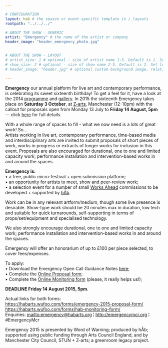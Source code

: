 ```yaml
---

# CONFIGURATION
layout: hab # the season or event-specific template in /_layouts
rootpath: "../../../"

# ABOUT THE SHOW - GENERIC
artist: "Emergency" # the name of the artist or company
header_image: "header_emergency_photo.jpg"   


# ABOUT THE SHOW - LAYOUT
# artist_size: 1 # optional - size of artist name 1-5. Default is 1. Set longer names to lower values
# show_size: 2 # optional - size of show name 2-5. Default is 2. Set longer names to lower values
# header_image: "header.jpg" # optional custom background image, relative to current page

---
```

**Emergency** our annual platform for live art and contemporary performance, is celebrating its sweet sixteenth birthday!  To get a feel for it, have a look at the 2014 [programme](/archive/2014-emergency) and [gallery](/galleries/2014-emergency).  In 2015 the sixteenth Emergency takes place on **Saturday 3 October**, at [Z-arts](http://www.z-arts.org/about-us/getting-here), Manchester (12-10pm) with the callout for proposals open from Monday 13 July to **Friday 14 August, 5pm** — click [here](http://emergencymcr.posthaven.com) for full details.    

With a whole range of spaces to fill - what we now need is a lots of great work! So...     
Artists working in live art, contemporary performance, time-based media and interdisciplinary arts are invited to submit proposals of short pieces of work, works in progress or extracts of longer works for inclusion in this event. Proposals are also encouraged for durational, one to one and limited capacity work; performance installation and intervention-based works in and around the spaces.    

**Emergency is:**    
• a free, public micro-festival + open submission platform;   
• an opportunity for artists to meet, show and peer-review work;      
• a selection event for a number of small [Works Ahead](/hab/worksahead) commissions to be developed + supported by [hÅb](/hab).     
  
Work can be in any relevant artform/medium, though some live presence is desirable. Show-type work should be 20 minutes max in duration, low tech and suitable for quick turnarounds, self-supporting in terms of props/set/equipment and specialised technology.      

We also strongly encourage durational, one to one and limited capacity work; performance installation and intervention-based works in and around the spaces.    

Emergency will offer an honorarium of up to £100 per piece selected, to cover fees/expenses.   

To apply:    
•	Download the Emergency Open Call Guidance Notes [here](http://emergencymcr.posthaven.com);    
•	Complete the [Online Proposal form](https://habarts.wufoo.com/forms/emergency-2015-proposal-form/);    
•	Complete the [Online Monitoring form](https://habarts.wufoo.com/forms/hab-monitoring-form/) (please, it really helps us!);        

**DEADLINE Friday 14 August 2015, 5pm.**   
 
Actual links for both forms:    
https://habarts.wufoo.com/forms/emergency-2015-proposal-form/    
https://habarts.wufoo.com/forms/hab-monitoring-form/    
Enquiries: <mailto:emergency@habarts.org> ¦ <http://emergencymcr.org> ¦ #EmergencyMcr         

Emergency 2015 is presented by Word of Warning; produced by hÅb; supported using public funding through Arts Council England, and by Manchester City Council, STUN + Z-arts; a greenroom legacy project.    


